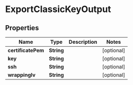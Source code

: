 

# ExportClassicKeyOutput


## Properties

| Name | Type | Description | Notes |
|------------ | ------------- | ------------- | -------------|
|**certificatePem** | **String** |  |  [optional] |
|**key** | **String** |  |  [optional] |
|**ssh** | **String** |  |  [optional] |
|**wrappingIv** | **String** |  |  [optional] |



